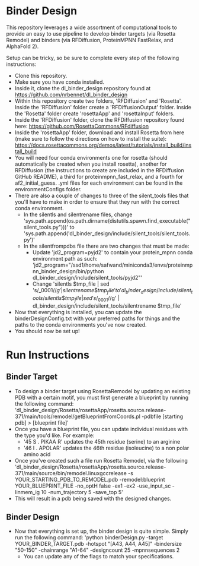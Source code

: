 # Binder Design

This repository leverages a wide assortment of computational tools to provide an easy to use pipeline to develop binder targets (via Rosetta Remodel) and binders (via RFDiffusion, ProteinMPNN FastRelax, and AlphaFold 2).

Setup can be tricky, so be sure to complete every step of the following instructions:
- Clone this repository. 
- Make sure you have conda installed.
- Inside it, clone the dl_binder_design repository found at https://github.com/nrbennet/dl_binder_design
- Within this repository create two folders, 'RFDiffusion' and 'Rosetta'. Inside the 'RFDiffusion' folder create a 'RFDiffusionOutput' folder. Inside the 'Rosetta' folder create 'rosettaApp' and 'rosettaInput' folders.
- Inside the 'RFDiffusion' folder, clone the RFDiffusion repository found here: https://github.com/RosettaCommons/RFdiffusion
- Inside the 'rosettaApp' folder, download and install Rosetta from here (make sure to follow the directions on how to install the suite): https://docs.rosettacommons.org/demos/latest/tutorials/install_build/install_build
- You will need four conda environments one for rosetta (should automatically be created when you install rosetta), another for RFDiffusion (the instructions to create are included in the RFDiffusion GitHub README), a third for proteinmpnn_fast_relax, and a fourth for af2_initial_guess. .yml files for each environment can be found in the environmentConfigs folder.
- There are also a couple of changes to three of the silent_tools files that you'll have to make in order to ensure that they run with the correct conda environment. 
    - In the silentls and silentrename files, change 'sys.path.append(os.path.dirname(distutils.spawn.find_executable("silent_tools.py")))' to 'sys.path.append('dl_binder_design/include/silent_tools/silent_tools.py')'
    - In the silentfrompdbs file there are two changes that must be made:
        - Update 'jd2_program=pyjd2' to contain your protein_mpnn conda environment path as such: 'jd2_program="/ssd1/home/safwand/miniconda3/envs/proteinmpnn_binder_design/bin/python dl_binder_design/include/silent_tools/pyjd2"'
        - Change 'silentls \$tmp_file | sed 's/_0001$//g' | silentrename \$tmp_file' to 'dl_binder_design/include/silent_tools/silentls \$tmp_file | sed 's/_0001$//g' | dl_binder_design/include/silent_tools/silentrename \$tmp_file'
- Now that everything is installed, you can update the binderDesignConfig.txt with your preferred paths for things and the paths to the conda environments you've now created. 
- You should now be set up!

# Run Instructions
## Binder Target
- To design a binder target using RosettaRemodel by updating an existing PDB with a certain motif, you must first generate a blueprint by running the following command: 'dl_binder_design/Rosetta/rosettaApp/rosetta.source.release-371/main/tools/remodel/getBlueprintFromCoords.pl -pdbfile [starting pdb] > [blueprint file]'
- Once you have a blueprint file, you can update individual residues with the type you'd like. For example:
    - '45 S . PIKAA R' updates the 45th residue (serine) to an arginine
    - '46 I . APOLAR' updates the 46th residue (isoleucine) to a non polar amino acid
- Once you've created such a file run Rosetta Remodel, via the following 'dl_binder_design/Rosetta/rosettaApp/rosetta.source.release-371/main/source/bin/remodel.linuxgccrelease -s YOUR_STARTING_PDB_TO_REMODEL.pdb -remodel:blueprint YOUR_BLUEPRINT_FILE -no_optH false -ex1 -ex2 -use_input_sc -linmem_ig 10 -num_trajectory 5 -save_top 5'
- This will result in a pdb being saved with the designed changes.

## Binder Design
- Now that everything is set up, the binder design is quite simple. Simply run the following command: 'python binderDesign.py -target YOUR_BINDER_TARGET.pdb -hotspot "[A43, A44, A45]" -bindersize "50-150" -chainrange "A1-64" -designcount 25 -mpnnsequences 2
    - You can update any of the flags to match your specifications.

